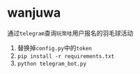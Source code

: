 # wanjuwa
通过`telegram`查询`玩聚哇`用户报名的羽毛球活动

1. 替换掉`config.py`中的`token`
2. `pip install -r requirements.txt`
3. `python telegram_bot.py`
